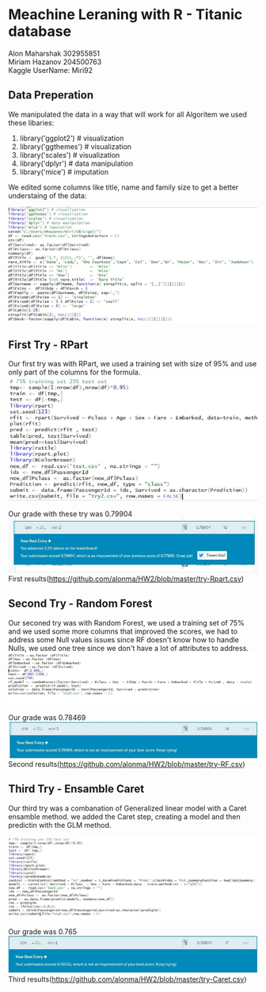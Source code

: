 # Meachine Leraning with R - Titanic database

   Alon Maharshak 302955851  
   Miriam Hazanov 204500763  
   Kaggle UserName: Miri92 


## Data Preperation
  We manipulated the data in a way that will work for all Algorítem
  we used these libaries: 
  1. library('ggplot2') # visualization 
  2. library('ggthemes') # visualization
  3. library('scales') # visualization
  4. library('dplyr') # data manipulation
  5. library('mice') # imputation 
  
  We edited some columns like title, name and family size to get a better understaing of the data: 
  
![Image of Data Prep](https://github.com/alonma/HW2/blob/master/DataPrep.JPG)



## First Try - RPart
Our first try was with RPart, we used a training set with size of 95% and use only part of the columns for the formula.
![Image of RPart Code](https://github.com/alonma/HW2/blob/master/RPart-Code.JPG)

Our grade with these try was 0.79904
![Image of LeaderBoard](https://github.com/alonma/HW2/blob/master/RPart-Grade.jpg)
First results(https://github.com/alonma/HW2/blob/master/try-Rpart.csv)


## Second Try - Random Forest

Our seconed try was with Random Forest, we used a training set of 75% and we used some more columns that improved the scores, we had to address some Null values issues since RF doesn't know how to handle Nulls, we used one tree since we don't have a lot of attributes to address.
![Image of Random Forest Code](https://github.com/alonma/HW2/blob/master/RF-Code.JPG)

Our grade was 0.78469
![Image of LeaderBoard](https://github.com/alonma/HW2/blob/master/RF-Grade.jpg)
Second results(https://github.com/alonma/HW2/blob/master/try-RF.csv)


## Third Try - Ensamble Caret

Our third try was a combanation of Generalized linear model with a Caret ensamble method. we added the Caret step, creating a model and then predictin with the GLM method.

![Image of Caret Code](https://github.com/alonma/HW2/blob/master/Caret-Code.JPG)

Our grade was 0.765
![Image of LeaderBoard](https://github.com/alonma/HW2/blob/master/Caret-Grade.jpg)
Third results(https://github.com/alonma/HW2/blob/master/try-Caret.csv)

